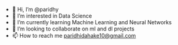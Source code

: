 - 👋 Hi, I’m @paridhy
- 👀 I’m interested in Data Science
- 🌱 I’m currently learning Machine Learning and Neural Networks
- 💞️ I’m looking to collaborate on ml and dl projects
- 📫 How to reach me paridhidahake10@gmail.com

<!---
paridhy/paridhy is a ✨ special ✨ repository because its `README.md` (this file) appears on your GitHub profile.
You can click the Preview link to take a look at your changes.
--->
